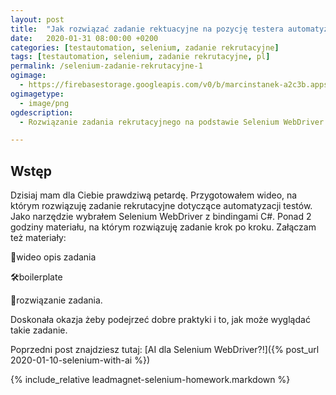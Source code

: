 ```yaml
---
layout: post
title:  "Jak rozwiązać zadanie rektuacyjne na pozycję testera automatyzującego?"
date:   2020-01-31 08:00:00 +0200
categories: [testautomation, selenium, zadanie rekrutacyjne]
tags: [testautomation, selenium, zadanie rekrutacyjne, pl]
permalink: /selenium-zadanie-rekrutacyjne-1
ogimage:
  - https://firebasestorage.googleapis.com/v0/b/marcinstanek-a2c3b.appspot.com/o/selenium-zadanie-rekrutacyjne-1%2FScreenshot%202020-02-13%20at%2011.11.06.png?alt=media&token=c5906f21-2f4a-4a46-b825-562e5e50fb53
ogimagetype:
  - image/png
ogdescription:
  - Rozwiązanie zadania rekrutacyjnego na podstawie Selenium WebDriver

---
```


## Wstęp

Dzisiaj mam dla Ciebie prawdziwą petardę. Przygotowałem wideo, na którym rozwiązuję zadanie rekrutacyjne dotyczące automatyzacji testów. Jako narzędzie wybrałem Selenium WebDriver z bindingami C#. Ponad 2 godziny materiału, na którym rozwiązuję zadanie krok po kroku. Załączam też materiały:

🔬wideo opis zadania

🛠boilerplate

🧪rozwiązanie zadania.

Doskonała okazja żeby podejrzeć dobre praktyki i to, jak może wyglądać takie zadanie.

Poprzedni post znajdziesz tutaj: [AI dla Selenium WebDriver?!]({% post_url 2020-01-10-selenium-with-ai %})

{% include_relative leadmagnet-selenium-homework.markdown %}
